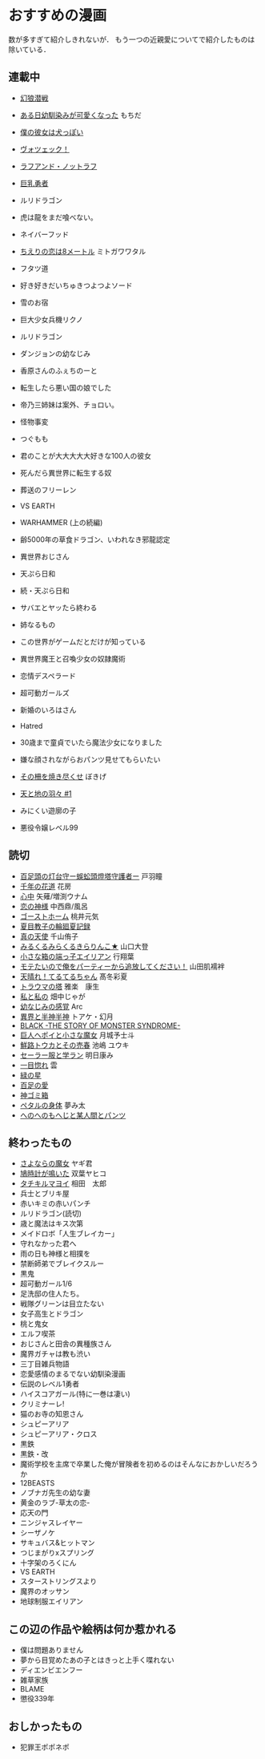 おすすめの漫画
=======================


数が多すぎて紹介しきれないが．
もう一つの近親愛についてで紹介したものは除いている．

## 連載中

- [幻狼潜戦](https://www.sunday-webry.com/episode/4856001361191581536)
- [ある日幼馴染みが可愛くなった](https://rookie.shonenjump.com/series/pGBIkZlt8e0) もちだ
- [僕の彼女は犬っぽい](https://rookie.shonenjump.com/series/pGBIkZlseXQ)
- [ヴォツェック！](https://rookie.shonenjump.com/series/pGBIkZljhnU)
- [ラフアンド・ノットラフ](https://rookie.shonenjump.com/series/pGBIkZlZkQI)
- [巨乳勇者](https://rookie.shonenjump.com/series/pGBIkZlXF-0)
- ルリドラゴン
- 虎は龍をまだ喰べない。
- ネイバーフッド
- [ちえりの恋は8メートル](https://shonenjumpplus.com/episode/316112896890762684) ミトガワワタル
- フタツ道
- 好き好きだいちゅきつよつよソード
- 雪のお宿
- 巨大少女兵機リクノ
- ルリドラゴン
- ダンジョンの幼なじみ
- 香原さんのふぇちのーと
- 転生したら悪い国の娘でした
- 帝乃三姉妹は案外、チョロい。
- 怪物事変
- つぐもも
- 君のことが大大大大大好きな100人の彼女
- 死んだら異世界に転生する奴
- 葬送のフリーレン
- VS EARTH 
- WARHAMMER (上の続編)
- 齢5000年の草食ドラゴン、いわれなき邪龍認定
- 異世界おじさん
- 天ぷら日和
- 続・天ぷら日和
- サバエとヤッたら終わる
- 姉なるもの
- この世界がゲームだとだけが知っている
- 異世界魔王と召喚少女の奴隷魔術
- 恋情デスペラード
- 超可動ガールズ
- 新婚のいろはさん
- Hatred
- 30歳まで童貞でいたら魔法少女になりました
- 嫌な顔されながらおパンツ見せてもらいたい
- [その柵を焼き尽くせ](https://rookie.shonenjump.com/series/X1vJnKYAjyw) ぼきげ
- [天と地の羽々 #1](https://www.pixiv.net/artworks/98045382)


- みにくい遊廓の子
- 悪役令嬢レベル99

## 読切

- [百足頭の灯台守ー蜈蚣頭燈塔守護者ー](https://rookie.shonenjump.com/series/zGZPbQ8L_1k) 戸羽瞳
- [千年の花道](https://shonenjumpplus.com/episode/17106371864158232836) 花房
- [心中](https://shonenjumpplus.com/episode/14079602755536239070) 矢薙/増渕ウナム
- [恋の神様](https://shonenjumpplus.com/episode/14079602755396027365) 中西鼎/風呂
- [ゴーストホーム](https://rookie.shonenjump.com/series/EmTZ65sNYPk) 桃井元気
- [夏目教子の輪廻夏記録](https://seiga.nicovideo.jp/comic/64748)
- [真の天使](https://shonenjumpplus.com/episode/4856001361183566585) 千山侑子
- [みるくるみらくるきらりんこ★](https://rookie.shonenjump.com/series/pGBIkZl4R5Y) 山口大登 
- [小さな箱の端っ子エイリアン](https://www.sunday-webry.com/episode/4856001361174556929) 行翔葉
- [モテたいので俺をパーティーから追放してください！](https://ganma.jp/yomikiri202304_01) 山田肌襦袢
- [天晴れ！てるてるちゃん](https://rookie.shonenjump.com/series/pGBIkZl3WQg) 髙冬彩夏
- [トラウマの塔](https://rookie.shonenjump.com/series/pGBIkZl3t4A) 雅楽　康生 
- [私と私の](https://rookie.shonenjump.com/series/pGBIkZl08QQ) 畑中じゃが
- [幼なじみの感覚](異界と半神半神) Arc
- [異界と半神半神](https://rookie.shonenjump.com/series/pGBIkZl0U8w) トアケ・幻月
- [BLACK -THE STORY OF MONSTER SYNDROME-]()
- [巨人ヘポイと小さな魔女](https://rookie.shonenjump.com/series/pGBIkZl0I64) 月城予士斗 
- [鮮路トウカとその売春](https://rookie.shonenjump.com/series/pGBIkZlxBp8) 池嶋 ユウキ 
- [セーラー服と学ラン](https://rookie.shonenjump.com/series/pGBIkZlxXDE) 明日康み
- [一目惚れ](https://rookie.shonenjump.com/series/pGBIkZlxXLo) 雲
- [緑の星](https://rookie.shonenjump.com/series/pGBIkZlmmjM)
- [百足の愛](https://shonenjumpplus.com/episode/316190246967931515)
- [神ゴミ箱](https://rookie.shonenjump.com/series/pGBIkZlXXYE)
- [ペタルの身体](https://rookie.shonenjump.com/series/pGBIkZlW66k) 夢み太
- [へのへのもへじと某人間とパンツ](https://shonenjumpplus.com/episode/316112896925763346)

## 終わったもの


- [さよならの魔女](https://rookie.shonenjump.com/series/pGBIkZl2cog) ヤギ君
- [鳩時計が鳴いた](https://rookie.shonenjump.com/series/pGBIkZlPQ7M) 双葉ヤヒコ
- [タチキルマヨイ](https://rookie.shonenjump.com/series/pGBIkZlSgfM) 相田　太郎
- 兵士とブリキ屋
- 赤いキミの赤いパンチ
- ルリドラゴン(読切)
- 歳と魔法はキス次第
- メイドロボ「人生ブレイカー」
- 守れなかった君へ
- 雨の日も神様と相撲を
- 禁断師弟でブレイクスルー
- 黒鬼
- 超可動ガール1/6
- 足洗邸の住人たち。
- 戦隊グリーンは目立たない
- 女子高生とドラゴン
- 桃と鬼女
- エルフ喫茶
- おじさんと田舎の異種族さん
- 魔界ガチャは教も渋い
- 三丁目雑兵物語
- 恋愛感情のまるでない幼馴染漫画
- 伝説のレベル1勇者
- ハイスコアガール(特に一巻は凄い)
- クリミナーレ!
- 猫のお寺の知恩さん
- シュピーアリア
- シュピーアリア・クロス
- 黒鉄<KUROGANE>
- 黒鉄・改
- 魔術学校を主席で卒業した俺が冒険者を初めるのはそんなにおかしいだろうか
- 12BEASTS
- ノブナガ先生の幼な妻
- 黄金のラブ-草太の恋-
- 応天の門
- ニンジャスレイヤー
- シーザノケ
- サキュバス&ヒットマン
- つじまがりxスプリング
- 十字架のろくにん
- VS EARTH
- スターストリングスより
- 魔界のオッサン
- 地球制服エイリアン

## この辺の作品や絵柄は何か惹かれる

- 僕は問題ありません
- 夢から目覚めたあの子とはきっと上手く喋れない
- ディエンビエンフー
- 雑草家族
- BLAME
- 懲役339年




おしかったもの
------------------

- 犯罪王ポポネポ
